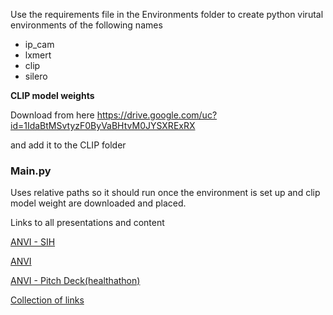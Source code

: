 Use the requirements file in the Environments folder to create python virutal environments of the following names
- ip_cam
- lxmert
- clip
- silero

**CLIP model weights**

Download from here
https://drive.google.com/uc?id=1IdaBtMSvtyzF0ByVaBHtvM0JYSXRExRX

and add it to the CLIP folder

### Main.py
 
Uses relative paths so it should run once the environment is set up and clip model weight are downloaded and placed. 



Links to all presentations and content

[ANVI - SIH](https://docs.google.com/presentation/d/1--Ay6hwWMV9LQ-EQx2JWJ-ihnPKrNuZWqVQC_YxJrZg/edit?usp=sharing)

[ANVI](https://docs.google.com/presentation/d/1HGgvTUn4sQGzglMLN2cXB-jaTX7ZV9N5RlvoeMPPJ7A/edit?usp=sharing)

[ANVI - Pitch Deck(healthathon)](https://docs.google.com/presentation/d/14cbR7mBZmQzBsD_mv4r5RZ8TebKw92XbeywzUVOAGAQ/edit?usp=sharing)

[Collection of links](https://nitturl.sharepoint.com/:w:/s/RMI24-Sangam-ANVI/ESm3lTr7SlJApTZ6_v6Q_E8BETNyh-8FlqMV1fYX6ZSiNA?e=t8pe8h)
